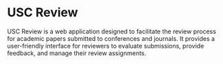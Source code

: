 # USC Review
USC Review is a web application designed to facilitate the review process for academic papers submitted to conferences and journals. It provides a user-friendly interface for reviewers to evaluate submissions, provide feedback, and manage their review assignments.
